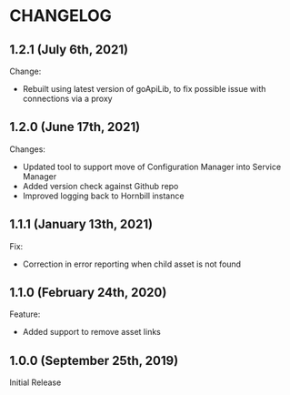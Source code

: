 # CHANGELOG

## 1.2.1 (July 6th, 2021)

Change:

- Rebuilt using latest version of goApiLib, to fix possible issue with connections via a proxy

## 1.2.0 (June 17th, 2021)

Changes:

- Updated tool to support move of Configuration Manager into Service Manager
- Added version check against Github repo 
- Improved logging back to Hornbill instance

## 1.1.1 (January 13th, 2021)

Fix:

- Correction in error reporting when child asset is not found 

## 1.1.0 (February 24th, 2020)

Feature:

- Added support to remove asset links

## 1.0.0 (September 25th, 2019)

Initial Release
